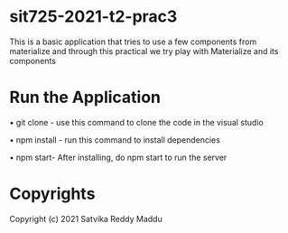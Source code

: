 # sit725-2021-t2-prac3

This is a basic application that tries to use a few components from materialize and through this practical we try play with Materialize and its components

# Run the Application

•	git clone - use this command to clone the code in the visual studio 

•	npm install - run this command to install dependencies

•	npm start- After installing, do npm start to run the server 

# Copyrights
Copyright (c) 2021 Satvika Reddy Maddu
